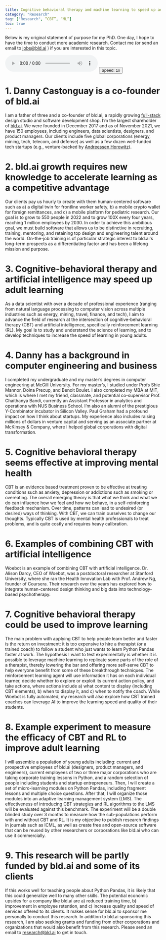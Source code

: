 ```yaml
---
title: Cognitive behavioral therapy and machine learning to speed up adult learning
category: "Research"
tag: ["Research", “CBT”, “ML”]
toc: true
---
```


Below is my original statement of purpose for my PhD. One day, I hope to have the time to conduct more academic research. Contact me (or send an email to jobs@bld.ai ) if you are interested in this topic.

<span><audio id="myAudio" controls>
    <source src="/assets/audio/CBT-and-RL-in-adult-learning.ogg" type="audio/ogg">
    <source src="/assets/audio/CBT-and-RL-in-adult-learning.mp3" type="audio/mpeg">
  </audio>
  <button class="btn btn--small" id="video-player-playback-rate-control" style="border-color=none !important;border-collapse: separate !important;">Speed: <span id="current-rate">1</span>x</button></span>

# 1. Danny Castonguay is a co-founder of bld.ai

I am a father of three and a co-founder of bld.ai, a rapidly growing [full-stack](https://a16z.com/2015/01/22/the-full-stack-startup/) design studio and software development shop. I’m the largest shareholder of [bld.ai](https://bld.ai). We were founded in December 2017 and as of November 2021, we have 150 employees, including engineers, data scientists, designers, and product managers. Our clients include five global corporations (energy, mining, tech, telecom, and defense) as well as a few dozen well-funded tech startups (e.g., venture-backed by [Andreessen Horowitz](https://a16z.com/)).

# 2. bld.ai growth requires new knowledge to accelerate learning as a competitive advantage

Our clients pay us hourly to create with them human-centered software such as a) a digital twin for frontline worker safety, b) a mobile crypto wallet for foreign remittances, and c) a mobile platform for pediatric research. Our goal is to grow to 550 people in 2022 and to grow 100X every four years, reaching 1 million employees by 2030. In order to achieve this ambitious goal, we must build software that allows us to be distinctive in recruiting, training, mentoring, and retaining top design and engineering talent around the world. On-the-job training is of particular strategic interest to bld.ai's long-term prospects as a differentiating factor and has been a lifelong mission and purpose.

# 3. Cognitive-behavioral therapy and artificial intelligence may speed up adult learning

As a data scientist with over a decade of professional experience (ranging from natural language processing to computer vision across multiple industries such as energy, mining, travel, finance, and tech), I aim to advance the field of research at the intersection of cognitive-behavioral therapy (CBT) and artificial intelligence, specifically reinforcement learning (RL). My goal is to study and understand the science of learning, and to develop techniques to increase the speed of learning in young adults.

# 4. Danny has a background in computer engineering and business

I completed my undergraduate and my master’s degrees in computer engineering at McGill University. For my master’s, I studied under Profs Shie Mannor, Doina Precup, and Benoit Boulet. I also completed my MBA at MIT, which is where I met my friend, classmate, and potential co-supervisor Prof. Chaithanya Bandi, currently an Assistant Professor in analytics and operations with NUS Business School. I’m also an alumni of the prestigious Y-Combinator incubator in Silicon Valley. Paul Graham had a profound impact on how I think about startups. My experience also includes raising millions of dollars in venture capital and serving as an associate partner at McKinsey & Company, where I helped global corporations with digital transformation.

# 5. Cognitive behavioral therapy seems effective at improving mental health

CBT is an evidence based treatment proven to be effective at treating conditions such as anxiety, depression or addictions such as smoking or overeating. The overall emerging theory is that what we think and what we do can influence how we feel and how we behave, in a self-reinforcing feedback mechanism. Over time, patterns can lead to undesired (or desired) ways of thinking. With CBT, we can train ourselves to change our thoughts. Typically CBT is used by mental health professionals to treat problems, and is quite costly and requires heavy calibration.

# 6. Examples of combining CBT with artificial intelligence

Woebot is an example of combining CBT with artificial intelligence. Dr. Alison Darcy, CEO of Woebot, was a postdoctoral researcher at Stanford University, where she ran the Health Innovation Lab with Prof. Andrew Ng, founder of Coursera. Their research over the years has explored how to integrate human-centered design thinking and big data into technology-based psychotherapy.

# 7. Cognitive behavioral therapy could be used to improve learning

The main problem with applying CBT to help people learn better and faster is the return on investment: it is too expensive to hire a therapist (or a trained coach) to follow a student who just wants to learn Python Pandas faster at work. The hypothesis I want to test experimentally is whether it is possible to leverage machine learning to replicate some parts of the role of a therapist, thereby lowering the bar and offering more self-serve CBT to help everyone benefit from some of these breakthrough techniques. The reinforcement learning agent will use information it has on each individual learner, decide whether to explore or exploit its current action policy, and take actions, where actions include a) what content to display (including CBT elements), b) when to display it, and  c) when to notify the coach. While Woebot is fully automated, my research will also explore how CBT trained coaches can leverage AI to improve the learning speed and quality of their students.

# 8. Example experiment to measure the efficacy of CBT and RL to improve adult learning

I will assemble a population of young adults including: current and prospective employees of bld.ai (designers, product managers, and engineers), current employees of two or three major corporations who are taking corporate training lessons in Python, and a random selection of people including students and startup entrepreneurs. Then, I will create a set of micro-learning modules on Python Pandas, including fragment lessons and multiple choice questions. After that, I will organize those modules into an adaptive learning management system (LMS). The effectiveness of introducing CBT strategies and RL algorithms to the LMS will be evaluated against this benchmark. The experiment will be a double blinded study over 3 months to measure how the sub-populations perform with and without CBT and RL. It is my objective to publish research findings in journals such as ICML, as well as create free and open-source software that can be reused by other researchers or corporations like bld.ai who can use it commercially.

# 9. This research will be partly funded by bld.ai and some of its clients

If this works well for teaching people about Python Pandas, it is likely that this could generalize well to many other skills. The potential economic upsides for a company like bld.ai are a) reduced training time, b) improvement in employee retention, and c) increase quality and speed of services offered to its clients. It makes sense for bld.ai to sponsor me personally to conduct this research. In addition to bld.ai sponsoring this research, I am also seeking grants and funding from other corporations and organizations that would also benefit from this research. Please send an email to research@bld.ai to get in touch.


